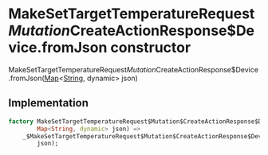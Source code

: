 


# MakeSetTargetTemperatureRequest$Mutation$CreateActionResponse$Device.fromJson constructor







MakeSetTargetTemperatureRequest$Mutation$CreateActionResponse$Device.fromJson([Map](https://api.flutter.dev/flutter/dart-core/Map-class.html)&lt;[String](https://api.flutter.dev/flutter/dart-core/String-class.html), dynamic> json)





## Implementation

```dart
factory MakeSetTargetTemperatureRequest$Mutation$CreateActionResponse$Device.fromJson(
        Map<String, dynamic> json) =>
    _$MakeSetTargetTemperatureRequest$Mutation$CreateActionResponse$DeviceFromJson(
        json);
```







